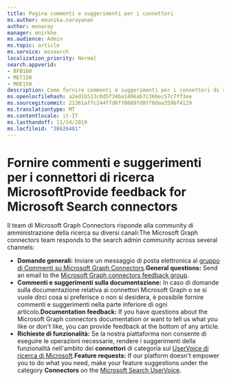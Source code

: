 ```yaml
---
title: Pagina commenti e suggerimenti per i connettori
ms.author: mounika.narayanan
author: monaray
manager: mnirkhe
ms.audience: Admin
ms.topic: article
ms.service: mssearch
localization_priority: Normal
search.appverid:
- BFB160
- MET150
- MOE150
description: Come fornire commenti e suggerimenti per i connettori di ricerca di Microsoft
ms.openlocfilehash: a2ed1b513c0d5f34ba1406ab7c36bec57c7ff3ee
ms.sourcegitcommit: 21361af7c244ffd6ff8689fd0ff0daa359bf4129
ms.translationtype: MT
ms.contentlocale: it-IT
ms.lasthandoff: 11/14/2019
ms.locfileid: "38626481"
---
```

# <a name="provide-feedback-for-microsoft-search-connectors"></a><span data-ttu-id="e7cb4-103">Fornire commenti e suggerimenti per i connettori di ricerca Microsoft</span><span class="sxs-lookup"><span data-stu-id="e7cb4-103">Provide feedback for Microsoft Search connectors</span></span>

<span data-ttu-id="e7cb4-104">Il team di Microsoft Graph Connectors risponde alla community di amministrazione della ricerca su diversi canali:</span><span class="sxs-lookup"><span data-stu-id="e7cb4-104">The Microsoft Graph connectors team responds to the search admin community across several channels:</span></span>

* <span data-ttu-id="e7cb4-105">**Domande generali:** Inviare un messaggio di posta elettronica al [gruppo di Commenti su Microsoft Graph Connectors](mailto:MicrosoftGraphConnectorsFeedback@service.microsoft.com).</span><span class="sxs-lookup"><span data-stu-id="e7cb4-105">**General questions:** Send an email to the [Microsoft Graph connectors feedback group](mailto:MicrosoftGraphConnectorsFeedback@service.microsoft.com).</span></span>
* <span data-ttu-id="e7cb4-106">**Commenti e suggerimenti sulla documentazione:** In caso di domande sulla documentazione relativa ai connettori Microsoft Graph o se si vuole dirci cosa si preferisce o non si desidera, è possibile fornire commenti e suggerimenti nella parte inferiore di ogni articolo.</span><span class="sxs-lookup"><span data-stu-id="e7cb4-106">**Documentation feedback:** If you have questions about the Microsoft Graph connectors documentation or want to tell us what you like or don't like, you can provide feedback at the bottom of any article.</span></span> 
* <span data-ttu-id="e7cb4-107">**Richieste di funzionalità:** Se la nostra piattaforma non consente di eseguire le operazioni necessarie, rendere i suggerimenti della funzionalità nell'ambito dei **connettori** di categoria sul <a href="https://office365.uservoice.com/forums/925270-microsoft-search" target="_blank" data-linktype="external">UserVoice di ricerca di Microsoft</a>.</span><span class="sxs-lookup"><span data-stu-id="e7cb4-107">**Feature requests:** If our platform doesn't empower you to do what you need, make your feature suggestions under the category **Connectors** on the <a href="https://office365.uservoice.com/forums/925270-microsoft-search" target="_blank" data-linktype="external">Microsoft Search UserVoice</a>.</span></span>

